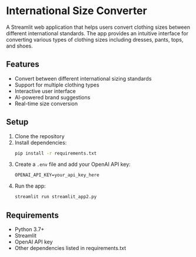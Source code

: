 # International Size Converter

A Streamlit web application that helps users convert clothing sizes between different international standards. The app provides an intuitive interface for converting various types of clothing sizes including dresses, pants, tops, and shoes.

## Features

- Convert between different international sizing standards
- Support for multiple clothing types
- Interactive user interface
- AI-powered brand suggestions
- Real-time size conversion

## Setup

1. Clone the repository
2. Install dependencies:
   ```bash
   pip install -r requirements.txt
   ```
3. Create a `.env` file and add your OpenAI API key:
   ```
   OPENAI_API_KEY=your_api_key_here
   ```
4. Run the app:
   ```bash
   streamlit run streamlit_app2.py
   ```

## Requirements

- Python 3.7+
- Streamlit
- OpenAI API key
- Other dependencies listed in requirements.txt
